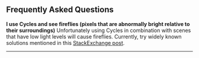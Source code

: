 
## Frequently Asked Questions
**I use Cycles and see fireflies (pixels that are abnormally bright relative to their surroundings)**
Unfortunately using Cycles in combination with scenes that have low light levels will cause fireflies. Currently, try widely known solutions mentioned in this [StackExchange post](https://blender.stackexchange.com/questions/1703/how-to-reduce-fireflies-in-cycles).

** **